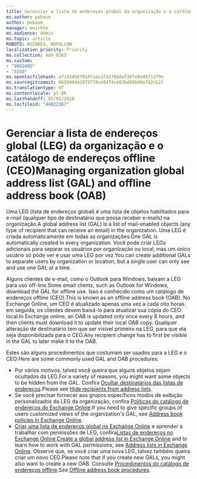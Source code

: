 ```yaml
---
title: Gerenciar a lista de endereços global da organização e o catálogo de endereços offline
ms.author: pebaum
author: pebaum
manager: mnirkhe
ms.audience: Admin
ms.topic: article
ROBOTS: NOINDEX, NOFOLLOW
localization_priority: Priority
ms.collection: Adm_O365
ms.custom:
- "9002895"
- "5550"
ms.openlocfilehash: a7142d68f0197aaca733766daf30fe8a46f13f9e
ms.sourcegitcommit: 8b50994a2979778ce8474ce83bd86b60e7d2cb2f
ms.translationtype: HT
ms.contentlocale: pt-BR
ms.lasthandoff: 05/05/2020
ms.locfileid: "44022367"
---
```

# <a name="managing-organization-global-address-list-gal-and-offline-address-book-oab"></a><span data-ttu-id="89d76-102">Gerenciar a lista de endereços global (LEG) da organização e o catálogo de endereços offline (CEO)</span><span class="sxs-lookup"><span data-stu-id="89d76-102">Managing organization global address list (GAL) and offline address book (OAB)</span></span>

<span data-ttu-id="89d76-103">Uma LEG (lista de endereços global) é uma lista de objetos habilitados para e-mail (qualquer tipo de destinatário que possa receber e-mails) na organização.</span><span class="sxs-lookup"><span data-stu-id="89d76-103">A global address list (GAL) is a list of mail-enabled objects (any type of recipient that can receive an email) in the organization.</span></span> <span data-ttu-id="89d76-104">Uma LEG é criada automaticamente em todas as organizações.</span><span class="sxs-lookup"><span data-stu-id="89d76-104">One GAL is automatically created in every organization.</span></span> <span data-ttu-id="89d76-105">Você pode criar LEGs adicionais para separar os usuários por organização ou local, mas um único usuário só pode ver e usar uma LEG por vez.</span><span class="sxs-lookup"><span data-stu-id="89d76-105">You can create additional GALs to separate users by organization or location, but a single user can only see and use one GAL at a time.</span></span>

<span data-ttu-id="89d76-106">Alguns clientes de e-mail, como o Outlook para Windows, baixam a LEG para uso off-line.</span><span class="sxs-lookup"><span data-stu-id="89d76-106">Some email clients, such as Outlook for Windows, download the GAL for offline use.</span></span> <span data-ttu-id="89d76-107">Isso é conhecido como um catálogo de endereços offline (CEO).</span><span class="sxs-lookup"><span data-stu-id="89d76-107">This is known as an offline address book (OAB).</span></span> <span data-ttu-id="89d76-108">No Exchange Online, um CEO é atualizado apenas uma vez a cada oito horas. em seguida, os clientes devem baixá-lo para atualizar sua cópia do CEO local.</span><span class="sxs-lookup"><span data-stu-id="89d76-108">In Exchange online, an OAB is updated only once every 8 hours, and then clients must download it to update their local OAB copy.</span></span> <span data-ttu-id="89d76-109">Qualquer alteração de destinatário tem que ser visível primeiro na LEG, para que ela seja disponibilizada para o CEO.</span><span class="sxs-lookup"><span data-stu-id="89d76-109">Any recipient change has to first be visible in the GAL to later make it to the OAB.</span></span>

<span data-ttu-id="89d76-110">Estes são alguns procedimentos que costumam ser usados para a LEG e o CEO:</span><span class="sxs-lookup"><span data-stu-id="89d76-110">Here are some commonly used GAL and OAB procedures:</span></span>

- <span data-ttu-id="89d76-111">Por vários motivos, talvez você queira que alguns objetos sejam ocultados da LEG.</span><span class="sxs-lookup"><span data-stu-id="89d76-111">For a variety of reasons, you might want some objects to be hidden from the GAL.</span></span> <span data-ttu-id="89d76-112">Confira [Ocultar destinatários das listas de endereços](https://docs.microsoft.com/exchange/address-books/address-lists/manage-address-lists#hide-recipients-from-address-lists).</span><span class="sxs-lookup"><span data-stu-id="89d76-112">Please see [Hide recipients from address lists](https://docs.microsoft.com/exchange/address-books/address-lists/manage-address-lists#hide-recipients-from-address-lists).</span></span>
- <span data-ttu-id="89d76-113">Se você precisar fornecer aos grupos específicos modos de exibição personalizados da LEG da organização, confira [Políticas do catálogo de endereços do Exchange Online](https://docs.microsoft.com/exchange/address-books/address-book-policies/address-book-policies).</span><span class="sxs-lookup"><span data-stu-id="89d76-113">If you need to give specific groups of users customized views of the organization's GAL, see [Address book policies in Exchange Online](https://docs.microsoft.com/exchange/address-books/address-book-policies/address-book-policies).</span></span>
- <span data-ttu-id="89d76-114">[Criar uma lista de endereços global no Exchange Online](https://docs.microsoft.com/exchange/address-books/address-lists/create-global-address-list) e aprender a trabalhar com permissões de LEG, confira[Listas de endereços no Exchange Online](https://docs.microsoft.com/exchange/address-books/address-lists/address-lists).</span><span class="sxs-lookup"><span data-stu-id="89d76-114">[Create a global address list in Exchange Online](https://docs.microsoft.com/exchange/address-books/address-lists/create-global-address-list) and to learn how to work with GAL permissions, see [Address lists in Exchange Online](https://docs.microsoft.com/exchange/address-books/address-lists/address-lists).</span></span> <span data-ttu-id="89d76-115">Observe que, se você criar uma nova LEG, talvez também queira criar um novo CEO.</span><span class="sxs-lookup"><span data-stu-id="89d76-115">Please note that if you create new GALs, you might also want to create a new OAB.</span></span> <span data-ttu-id="89d76-116">Consulte [Procedimentos do catálogo de endereços offline](https://docs.microsoft.com/exchange/address-books/offline-address-books/offline-address-book-procedures).</span><span class="sxs-lookup"><span data-stu-id="89d76-116">See [Offline address book procedures](https://docs.microsoft.com/exchange/address-books/offline-address-books/offline-address-book-procedures).</span></span>
